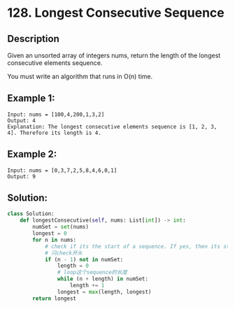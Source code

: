 # 128. Longest Consecutive Sequence

## Description
Given an unsorted array of integers nums, return the length of the longest consecutive elements sequence.

You must write an algorithm that runs in O(n) time.

## Example 1:

```
Input: nums = [100,4,200,1,3,2]
Output: 4
Explanation: The longest consecutive elements sequence is [1, 2, 3, 4]. Therefore its length is 4.
```

## Example 2:

```
Input: nums = [0,3,7,2,5,8,4,6,0,1]
Output: 9
```

## Solution:

```py
class Solution:
    def longestConsecutive(self, nums: List[int]) -> int:
        numSet = set(nums)
        longest = 0
        for n in nums:
            # check if its the start of a sequence. If yes, then its start with a sequence
            # 只check开头
            if (n - 1) not in numSet:
                length = 0
                # loop这个sequence的长度
                while (n + length) in numSet:
                    length += 1
                longest = max(length, longest)
        return longest
```